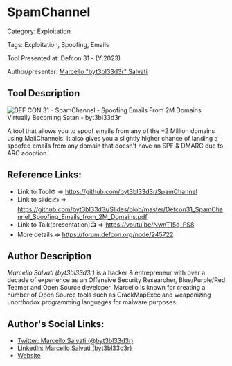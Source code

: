 # SpamChannel

Category: Exploitation

Tags: Exploitation, Spoofing, Emails

Tool Presented at: Defcon 31 - (Y.2023)

Author/presenter: [Marcello "byt3bl33d3r" Salvati](https://www.linkedin.com/in/byt3bl33d3r/)

## Tool Description

![DEF CON 31 - SpamChannel - Spoofing Emails From 2M Domains   Virtually Becoming Satan - byt3bl33d3r](https://github.com/DefconParrot/DefconArsenalTools/assets/30528167/8760e095-ae5b-4380-b668-1c033878ae43)

A tool that allows you to spoof emails from any of the +2 Million domains using MailChannels. It also gives you a slightly higher chance of landing a spoofed emails from any domain that doesn't have an SPF & DMARC due to ARC adoption.

## Reference Links:

- Link to Tool⚙️ => https://github.com/byt3bl33d3r/SpamChannel
- Link to slide✍️ => https://github.com/byt3bl33d3r/Slides/blob/master/Defcon31_SpamChannel_Spoofing_Emails_from_2M_Domains.pdf
- Link to Talk(presentation)📺 => https://youtu.be/NwnT15q_PS8
- More details => https://forum.defcon.org/node/245722

## Author Description

_Marcello Salvati (byt3bl33d3r)_ is a hacker & entrepreneur with over a decade of experience as an Offensive Security Researcher, Blue/Purple/Red Teamer and Open Source developer. Marcello is known for creating a number of Open Source tools such as CrackMapExec and weaponizing unorthodox programming languages for malware purposes.

## Author's Social Links:

- [Twitter: Marcello Salvati (@byt3bl33d3r)](https://twitter.com/byt3bl33d3r)
- [LinkedIn: Marcello Salvati (byt3bl33d3r)](https://www.linkedin.com/in/byt3bl33d3r/)
- [Website](#)
